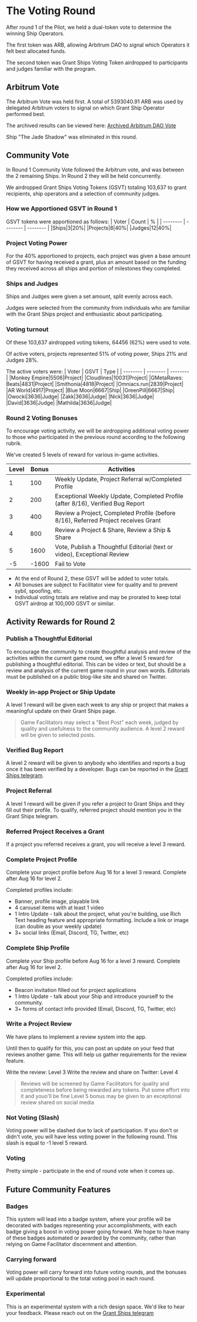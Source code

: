 # The Voting Round

After round 1 of the Pilot, we held a dual-token vote to determine the winning Ship Operators.

The first token was ARB, allowing Arbitrum DAO to signal which Operators it felt best allocated funds.

The second token was Grant Ships Voting Token airdropped to participants and judges familiar with the program.

## Arbitrum Vote

The Arbitrum Vote was held first. A total of 5393040.91 ARB was used by delegated Arbitrum voters to signal on which Grant Ship Operator performed best.

The archived results can be viewed here: [Archived Arbitrum DAO Vote](https://round1-daomasons.vercel.app/dao-vote)

Ship "The Jade Shadow" was eliminated in this round.

## Community Vote

In Round 1 Community Vote followed the Arbitrum vote, and was between the 2 remaining Ships.
In Round 2 they will be held concurrently.

We airdropped Grant Ships Voting Tokens (GSVT) totaling 103,637 to grant recipients, ship operators and a selection of community judges.

### How we Apportioned GSVT in Round 1

GSVT tokens were apportioned as follows:
| Voter | Count | % |
| -------- | -------- | -------- |
|Ships|3|20%|
|Projects|8|40%|
|Judges|12|40%|

### Project Voting Power

For the 40% apportioned to projects, each project was given a base amount of GSVT for having received a grant, plus an amount based on the funding they received across all ships and portion of milestones they completed.

### Ships and Judges

Ships and Judges were given a set amount, split evenly across each.

Judges were selected from the community from individuals who are familiar with the Grant Ships project and enthusiastic about participating.

### Voting turnout

Of these 103,637 airdropped voting tokens, 64456 (62%) were used to vote.

Of active voters, projects represented 51% of voting power, Ships 21% and Judges 28%.

The active voters were:
| Voter | GSVT | Type |
| -------- | -------- | -------- |
|Monkey Empire|5506|Project|
|Cloudlines|10031|Project|
|GMetaRaves: Beats|4831|Project|
|Smithonia|4818|Project|
|Omniacs.run|2839|Project|
|AR World|4917|Project|
|Blue Moon|6667|Ship|
|GreenPill|6667|Ship|
|Owocki|3636|Judge|
|Zakk|3636|Judge|
|Nick|3636|Judge|
|David|3636|Judge|
|Mathilda|3636|Judge|

### Round 2 Voting Bonuses

To encourage voting activity, we will be airdropping additional voting power to those who participated in the previous round according to the following rubrik.

We've created 5 levels of reward for various in-game activities.

| Level | Bonus | Activities                                                                         |
| ----- | ----- | ---------------------------------------------------------------------------------- |
| 1     | 100   | Weekly Update, Project Referral w/Completed Profile                                |
| 2     | 200   | Exceptional Weekly Update, Completed Profile (after 8/16), Verified Bug Report     |
| 3     | 400   | Review a Project, Completed Profile (before 8/16), Referred Project receives Grant |
| 4     | 800   | Review a Project & Share, Review a Ship & Share                                    |
| 5     | 1600  | Vote, Publish a Thoughtful Editorial (text or video), Exceptional Review           |
| -5    | -1600 | Fail to Vote                                                                       |

- At the end of Round 2, these GSVT will be added to voter totals.
- All bonuses are subject to Facilitator view for quality and to prevent sybil, spoofing, etc.
- Individual voting totals are relative and may be prorated to keep total GSVT airdrop at 100,000 GSVT or similar.

## Activity Rewards for Round 2

### Publish a Thoughtful Editorial

To encourage the community to create thoughtful analysis and review of the activities within the current game round, we offer a level 5 reward for publishing a thoughtful editorial. This can be video or text, but should be a review and analysis of the current game round in your own words. Editorials must be published on a public blog-like site and shared on Twitter.

### Weekly in-app Project or Ship Update

A level 1 reward will be given each week to any ship or project that makes a meaningful update on their Grant Ships page.

> Game Facilitators may select a "Best Post" each week, judged by quality and usefulness to the community audience. A level 2 reward will be given to selected posts.

### Verified Bug Report

A level 2 reward will be given to anybody who identifies and reports a bug once it has been verified by a developer. Bugs can be reported in the [Grant Ships telegram](https://t.me/grantships).

### Project Referral

A level 1 reward will be given if you refer a project to Grant Ships and they fill out their profile. To qualify, referred project should mention you in the Grant Ships telegram.

### Referred Project Receives a Grant

If a project you referred receives a grant, you will receive a level 3 reward.

### Complete Project Profile

Complete your project profile before Aug 16 for a level 3 reward. Complete after Aug 16 for level 2.

Completed profiles include:

- Banner, profile image, playable link
- 4 carousel items with at least 1 video
- 1 Intro Update - talk about the project, what you're building, use Rich Text heading feature and appropriate formatting. Include a link or image (can double as your weekly update)
- 3+ social links (Email, Discord, TG, Twitter, etc)

### Complete Ship Profile

Complete your Ship profile before Aug 16 for a level 3 reward. Complete after Aug 16 for level 2.

Completed profiles include:

- Beacon invitation filled out for project applications
- 1 Intro Update - talk about your Ship and introduce yourself to the community.
- 3+ forms of contact info provided (Email, Discord, TG, Twitter, etc)

### Write a Project Review

We have plans to implement a review system into the app.

Until then to qualify for this, you can post an update on your feed that reviews another game. This will help us gather requirements for the review feature.

Write the review: Level 3
Write the review and share on Twitter: Level 4

> Reviews will be screened by Game Facilitators for quality and completeness before being rewarded any tokens. Put some effort into it and youo'll be fine
> Level 5 bonus may be given to an exceptional review shared on social media

### Not Voting (Slash)

Voting power will be slashed due to lack of participation. If you don't or didn't vote, you will have less voting power in the following round. This slash is equal to -1 level 5 reward.

### Voting

Pretty simple - participate in the end of round vote when it comes up.

## Future Community Features

### Badges

This system will lead into a badge system, where your profile will be decorated with badges representing your accomplishments, with each badge giving a boost in voting power going forward. We hope to have many of these badges automated or awarded by the community, rather than relying on Game Facilitator discernment and attention.

### Carrying forward

Voting power will carry forward into future voting rounds, and the bonuses will update proportional to the total voting pool in each round.

### Experimental

This is an experimental system with a rich design space. We'd like to hear your feedback. Please reach out on the [Grant Ships telegram](https://t.me/grantships)
